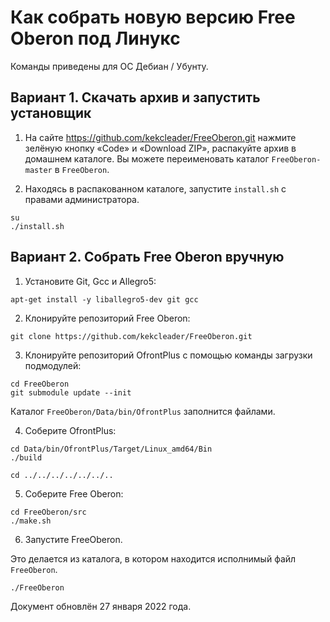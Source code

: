 # Как собрать новую версию Free Oberon под Линукс

Команды приведены для ОС Дебиан / Убунту.

## Вариант 1. Скачать архив и запустить установщик

1. На сайте https://github.com/kekcleader/FreeOberon.git
   нажмите зелёную кнопку «Code» и «Download ZIP»,
   распакуйте архив в домашнем каталоге.
   Вы можете переименовать каталог `FreeOberon-master` в `FreeOberon`.

2. Находясь в распакованном каталоге, запустите `install.sh` с правами администратора.
```
su
./install.sh
```

## Вариант 2. Собрать Free Oberon вручную

1. Установите Git, Gcc и Allegro5:
```
apt-get install -y liballegro5-dev git gcc
```

2. Клонируйте репозиторий Free Oberon:
```
git clone https://github.com/kekcleader/FreeOberon.git
```

3. Клонируйте репозиторий OfrontPlus с помощью команды загрузки подмодулей:

```
cd FreeOberon
git submodule update --init
```

Каталог `FreeOberon/Data/bin/OfrontPlus` заполнится файлами.

4. Соберите OfrontPlus:

```
cd Data/bin/OfrontPlus/Target/Linux_amd64/Bin
./build

cd ../../../../../../..
```

5. Соберите Free Oberon:

```
cd FreeOberon/src
./make.sh
```

6. Запустите FreeOberon.

Это делается из каталога, в котором находится исполнимый файл `FreeOberon`.
```
./FreeOberon
```

Документ обновлён 27 января 2022 года.
